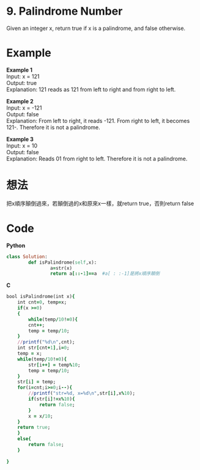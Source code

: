 # 9. Palindrome Number
Given an integer x, return true if x is a palindrome, and false otherwise.
 
# Example
**Example 1**  
Input: x = 121  
Output: true  
Explanation: 121 reads as 121 from left to right and from right to left.  

**Example 2**  
Input: x = -121  
Output: false  
Explanation: From left to right, it reads -121. From right to left, it becomes 121-. Therefore it is not a palindrome.  

**Example 3**  
Input: x = 10  
Output: false  
Explanation: Reads 01 from right to left. Therefore it is not a palindrome.  

# 想法
把x順序顛倒過來，若顛倒過的x和原來x一樣，就return true，否則return false  

# Code
**Python**
```ruby
class Solution:
		def isPalindrome(self,x):
				a=str(x)
				return a[::-1]==a  #a[ : :-1]是將x順序顛倒
```
**C**  
```ruby
bool isPalindrome(int x){
    int cnt=0, temp=x;
    if(x >=0)
    {
        while(temp/10!=0){
        cnt++;
        temp = temp/10;
    }
    //printf("%d\n",cnt);
    int str[cnt+1],i=0;
    temp = x;
    while(temp/10!=0){
        str[i++] = temp%10;
        temp = temp/10;
    }
    str[i] = temp;
    for(i=cnt;i>=0;i--){
        //printf("str=%d, x=%d\n",str[i],x%10);
        if(str[i]!=x%10){
            return false;
        }
        x = x/10;
    }
    return true;
    }
    else{
        return false;
    }
    
}
```
